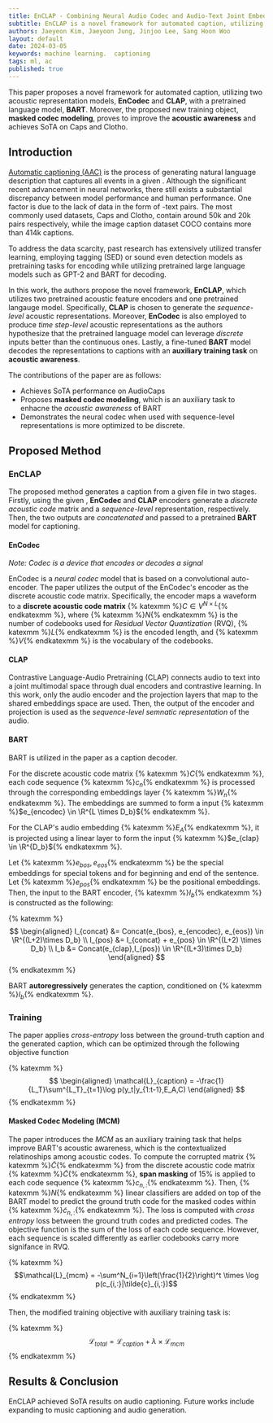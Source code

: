 ```yaml
---
title: EnCLAP - Combining Neural Audio Codec and Audio-Text Joint Embedding for Automated Audio Captioning
subtitle: EnCLAP is a novel framework for automated caption, utilizing two acoustic representation models with a pretrained language model. 
authors: Jaeyeon Kim, Jaeyoon Jung, Jinjoo Lee, Sang Hoon Woo
layout: default
date: 2024-03-05
keywords: machine learning.  captioning
tags: ml, ac
published: true
---
```


This paper proposes a novel framework for automated caption, utilizing two acoustic representation models, **EnCodec** and **CLAP**, with a pretrained language model, **BART**. Moreover, the proposed new training object, **masked codec modeling**, proves to improve the **acoustic awareness** and achieves SoTA on Caps and Clotho.

## Introduction

<a href='/blog/2024/02/27/aac'>Automatic  captioning (AAC)</a> is the process of generating natural language description that captures all events in a given . Although the significant recent advancement in neural networks, there still exists a substantial discrepancy between model performance and human performance. One factor is due to the lack of data in the form of -text pairs. The most commonly used datasets, Caps and Clotho, contain around 50k and 20k pairs respectively, while the image caption dataset COCO contains more than 414k captions. 

To address the data scarcity, past research has extensively utilized transfer learning, employing  tagging (SED) or sound even detection models as pretraining tasks for encoding while utilizing pretrained large language models such as GPT-2 and BART for decoding. 

In this work, the authors propose the novel framework, **EnCLAP**, which utilizes two pretrained acoustic feature encoders and one pretrained langauge model. Specifically, **CLAP** is chosen to generate the *sequence-level* acoustic representations. Moreover, **EnCodec** is also employed to produce *time step-level* acoustic representations as the authors hypothesize that the pretrained language model can leverage *discrete* inputs better than the continuous ones. Lastly, a fine-tuned **BART** model decodes the representations to captions with an **auxiliary training task** on **acoustic awareness**.

The contributions of the paper are as follows:
- Achieves SoTA performance on AudioCaps
- Proposes **masked codec modeling**, which is an auxiliary task to enhacne the *acoustic awareness* of BART
- Demonstrates the neural codec when used with sequence-level representations is more optimized to be discrete.

## Proposed Method

### EnCLAP

The proposed method generates a caption from a given  file in two stages. Firstly, using the given , **EnCodec** and **CLAP** encoders generate a *discrete acoustic code* matrix and a *sequence-level* representation, respectively. Then, the two outputs are *concatenated* and passed to a pretrained **BART** model for captioning.

#### EnCodec

*Note: Codec is a device that encodes or decodes a signal*

EnCodec is a *neural codec* model that is based on a convolutional auto-encoder. The paper utilizes the output of the EnCodec's encoder as the discrete acoustic code matrix. Specifically, the encoder maps a waveform to a **discrete acoustic code matrix** {% katexmm %}$C \in V^{N \times L}${% endkatexmm %}, where {% katexmm %}$N${% endkatexmm %} is the number of codebooks used for *Residual Vector Quantization* (RVQ), {% katexmm %}$L${% endkatexmm %} is the encoded  length, and {% katexmm %}$V${% endkatexmm %} is the vocabulary of the codebooks. 

#### CLAP

Contrastive Language-Audio Pretraining (CLAP) connects audio to text into a joint multimodal space through dual encoders and contrastive learning. In this work, only the audio encoder and the projection layers that map to the shared embeddings space are used. Then, the output of the encoder and projection is used as the *sequence-level semnatic representation* of the audio.

#### BART

BART is utilized in the paper as a caption decoder. 

For the discrete acoustic code matrix {% katexmm %}$C${% endkatexmm %}, each code sequence {% katexmm %}$c_n${% endkatexmm %} is processed through the corresponding embeddings layer {% katexmm %}$W_n${% endkatexmm %}. The embeddings are summed to form a input {% katexmm %}$e_{encodec} \in \R^{L \times D_b}${% endkatexmm %}. 

For the CLAP's audio embedding {% katexmm %}$E_A${% endkatexmm %}, it is projected using a linear layer to form the input {% katexmm %}$e_{clap} \in \R^{D_b}${% endkatexmm %}. 

Let {% katexmm %}$e_{bos}, e_{eos}${% endkatexmm %} be the special embeddings for special tokens *<bos>* and *<eos>* for beginning and end of the sentence. Let {% katexmm %}$e_{pos}${% endkatexmm %} be the positional embeddings. Then, the input to the BART encoder, {% katexmm %}$I_b${% endkatexmm %} is constructed as the following:

{% katexmm %}
$$
\begin{aligned}
I_{concat} &= Concat(e_{bos}, e_{encodec}, e_{eos}) \in \R^{(L+2)\times D_b} \\
I_{pos} &= I_{concat} + e_{pos} \in \R^{(L+2) \times D_b} \\
I_b &= Concat(e_{clap},I_{pos}) \in \R^{(L+3)\times D_b}
\end{aligned} 
$$
{% endkatexmm %}

BART **autoregressively** generates the caption, conditioned on {% katexmm %}$I_b${% endkatexmm %}.

### Training

The paper applies *cross-entropy* loss between the ground-truth caption and the generated caption, which can be optimized through the following objective function

{% katexmm %}
$$
\begin{aligned}
\mathcal{L}_{caption} = -\frac{1}{L_T}\sum^{L_T}_{t=1}\log p(y_t|y_{1:t-1},E_A,C)
\end{aligned}
$$
{% endkatexmm %}

#### Masked Codec Modeling (MCM)

The paper introduces the *MCM* as an auxiliary training task that helps improve BART's acoustic awareness, which is the contextualized relatinoships among acoustic codes. To compute the corrupted matrix {% katexmm %}$\tilde{C}${% endkatexmm %} from the discrete acoustic code matrix {% katexmm %}$\tilde{C}${% endkatexmm %}, **span masking** of 15% is applied to each code sequence {% katexmm %}$c_{n,:}${% endkatexmm %}. Then, {% katexmm %}$N${% endkatexmm %} linear classifiers are added on top of the BART model to predict the ground truth code for the masked codes within {% katexmm %}$\tilde{c}_{n,:}${% endkatexmm %}. The loss is computed with *cross entropy* loss between the ground truth codes and predicted codes. The objective function is the sum of the loss of each code sequence. However, each sequence is scaled differently as earlier codebooks carry more signifance in RVQ.

{% katexmm %}
$$\mathcal{L}_{mcm} = -\sum^N_{i=1}\left(\frac{1}{2}\right)^t \times \log p(c_{i,:}|\tilde{c}_{i,:})$$
{% endkatexmm %}

Then, the modified training objective with auxiliary training task is:

{% katexmm %}
$$\mathcal{L}_{total} = \mathcal{L}_{caption} + \lambda \times \mathcal{L}_{mcm}$$
{% endkatexmm %}

## Results & Conclusion
EnCLAP achieved SoTA results on audio captioning. Future works include expanding to music captioning and audio generation.